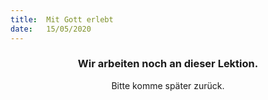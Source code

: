```yaml
---
title:  Mit Gott erlebt
date:   15/05/2020
---
```


### <center>Wir arbeiten noch an dieser Lektion.</center>
<center>Bitte komme später zurück.</center>